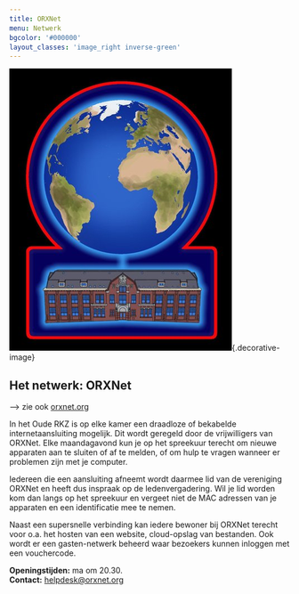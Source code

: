 ```yaml
---
title: ORXNet
menu: Netwerk
bgcolor: '#000000'
layout_classes: 'image_right inverse-green'
---
```


![](icon_netwerk_smaller.jpg){.decorative-image}

Het netwerk: ORXNet
-------------------

--> zie ook [orxnet.org](https://orxnet.org)

In het Oude RKZ is op elke kamer een draadloze of bekabelde internetaansluiting mogelijk. Dit wordt geregeld door de vrijwilligers van ORXNet. Elke maandagavond kun je op het spreekuur terecht om nieuwe apparaten aan te sluiten of af te melden, of om hulp te vragen wanneer er problemen zijn met je computer.

Iedereen die een aansluiting afneemt wordt daarmee lid van de vereniging ORXNet en heeft dus inspraak op de ledenvergadering. Wil je lid worden kom dan langs op het spreekuur en vergeet niet de MAC adressen van je apparaten en een identificatie mee te nemen.

Naast een supersnelle verbinding kan iedere bewoner bij ORXNet terecht voor o.a. het hosten van een website, cloud-opslag van bestanden. Ook wordt er een gasten-netwerk beheerd waar bezoekers kunnen inloggen met een vouchercode.

**Openingstijden:** ma om 20.30.<br/>
**Contact:** helpdesk@orxnet.org

